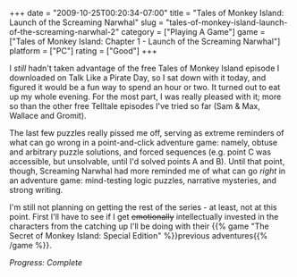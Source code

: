 +++
date = "2009-10-25T00:20:34-07:00"
title = "Tales of Monkey Island: Launch of the Screaming Narwhal"
slug = "tales-of-monkey-island-launch-of-the-screaming-narwhal-2"
category = ["Playing A Game"]
game = ["Tales of Monkey Island: Chapter 1 - Launch of the Screaming Narwhal"]
platform = ["PC"]
rating = ["Good"]
+++

I <i>still</i> hadn't taken advantage of the free Tales of Monkey Island episode I downloaded on Talk Like a Pirate Day, so I sat down with it today, and figured it would be a fun way to spend an hour or two.  It turned out to eat up my whole evening.  For the most part, I was really pleased with it; more so than the other free Telltale episodes I've tried so far (Sam & Max, Wallace and Gromit).

The last few puzzles really pissed me off, serving as extreme reminders of what can go wrong in a point-and-click adventure game: namely, obtuse and arbitrary puzzle solutions, and forced sequences (e.g. point C was accessible, but unsolvable, until I'd solved points A and B).  Until that point, though, Screaming Narwhal had more reminded me of what can go <i>right</i> in an adventure game: mind-testing logic puzzles, narrative mysteries, and strong writing.

I'm still not planning on getting the rest of the series - at least, not at this point.  First I'll have to see if I get <s>emotionally</s> intellectually invested in the characters from the catching up I'll be doing with their {{% game "The Secret of Monkey Island: Special Edition" %}}previous adventures{{% /game %}}.

<i>Progress: Complete</i>

